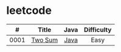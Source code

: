 # leetcode
| #  |Title	 | Java	 |Difficulty|
|:--:|:-----:|:-----:|:------:|
|0001|[Two Sum](https://leetcode.com/problems/two-sum/)|[Java](https://github.com/kwy518/leetcode/blob/master/src/0001_Two%20Sum.java)	   	 | Easy     |

